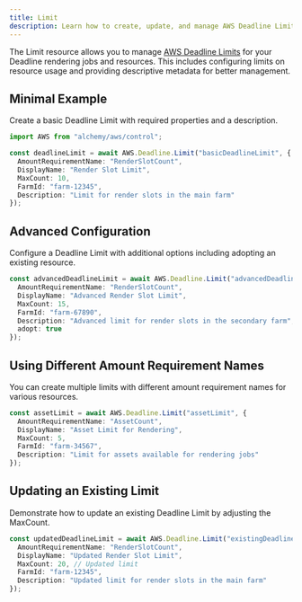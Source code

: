 ```yaml
---
title: Limit
description: Learn how to create, update, and manage AWS Deadline Limits using Alchemy Cloud Control.
---
```


The Limit resource allows you to manage [AWS Deadline Limits](https://docs.aws.amazon.com/deadline/latest/userguide/) for your Deadline rendering jobs and resources. This includes configuring limits on resource usage and providing descriptive metadata for better management.

## Minimal Example

Create a basic Deadline Limit with required properties and a description.

```ts
import AWS from "alchemy/aws/control";

const deadlineLimit = await AWS.Deadline.Limit("basicDeadlineLimit", {
  AmountRequirementName: "RenderSlotCount",
  DisplayName: "Render Slot Limit",
  MaxCount: 10,
  FarmId: "farm-12345",
  Description: "Limit for render slots in the main farm"
});
```

## Advanced Configuration

Configure a Deadline Limit with additional options including adopting an existing resource.

```ts
const advancedDeadlineLimit = await AWS.Deadline.Limit("advancedDeadlineLimit", {
  AmountRequirementName: "RenderSlotCount",
  DisplayName: "Advanced Render Slot Limit",
  MaxCount: 15,
  FarmId: "farm-67890",
  Description: "Advanced limit for render slots in the secondary farm",
  adopt: true
});
```

## Using Different Amount Requirement Names

You can create multiple limits with different amount requirement names for various resources.

```ts
const assetLimit = await AWS.Deadline.Limit("assetLimit", {
  AmountRequirementName: "AssetCount",
  DisplayName: "Asset Limit for Rendering",
  MaxCount: 5,
  FarmId: "farm-34567",
  Description: "Limit for assets available for rendering jobs"
});
```

## Updating an Existing Limit

Demonstrate how to update an existing Deadline Limit by adjusting the MaxCount.

```ts
const updatedDeadlineLimit = await AWS.Deadline.Limit("existingDeadlineLimit", {
  AmountRequirementName: "RenderSlotCount",
  DisplayName: "Updated Render Slot Limit",
  MaxCount: 20, // Updated limit
  FarmId: "farm-12345",
  Description: "Updated limit for render slots in the main farm"
});
```